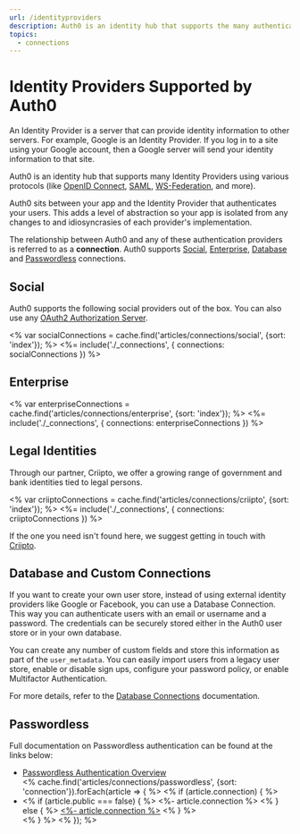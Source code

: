 ```yaml
---
url: /identityproviders
description: Auth0 is an identity hub that supports the many authentication providers listed here.
topics:
  - connections
---
```


# Identity Providers Supported by Auth0

An Identity Provider is a server that can provide identity information to other servers. For example, Google is an Identity Provider. If you log in to a site using your Google account, then a Google server will send your identity information to that site.

Auth0 is an identity hub that supports many Identity Providers using various protocols (like [OpenID Connect](/protocols/oidc), [SAML](/protocols/saml), [WS-Federation](/protocols/ws-fed), and more).

Auth0 sits between your app and the Identity Provider that authenticates your users. This adds a level of abstraction so your app is isolated from any changes to and idiosyncrasies of each provider's implementation.

The relationship between Auth0 and any of these authentication providers is referred to as a **connection**. Auth0 supports [Social](#social), [Enterprise](#enterprise), [Database](#database-and-custom-connections) and [Passwordless](#passwordless) connections.

## Social

Auth0 supports the following social providers out of the box. You can also use any [OAuth2 Authorization Server](/connections/social/oauth2).

<% var socialConnections = cache.find('articles/connections/social', {sort: 'index'}); %>
<%= include('./_connections', { connections: socialConnections }) %>

## Enterprise

<% var enterpriseConnections = cache.find('articles/connections/enterprise', {sort: 'index'}); %>
<%= include('./_connections', { connections: enterpriseConnections }) %>

## Legal Identities

Through our partner, Criipto, we offer a growing range of government and bank identities tied to legal persons. 

<% var criiptoConnections = cache.find('articles/connections/criipto', {sort: 'index'}); %>
<%= include('./_connections', { connections: criiptoConnections }) %>

If the one you need isn't found here, we suggest getting in touch with [Criipto](https://criipto.com).

## Database and Custom Connections

If you want to create your own user store, instead of using external identity providers like Google or Facebook, you can use a Database Connection. This way you can authenticate users with an email or username and a password. The credentials can be securely stored either in the Auth0 user store or in your own database.

You can create any number of custom fields and store this information as part of the `user_metadata`. You can easily import users from a legacy user store, enable or disable sign ups, configure your password policy, or enable Multifactor Authentication.

For more details, refer to the [Database Connections](/connections/database) documentation.

## Passwordless

Full documentation on Passwordless authentication can be found at the links below:

<ul>
<li><a href="/connections/passwordless">Passwordless Authentication Overview</a></li>
<% cache.find('articles/connections/passwordless', {sort: 'connection'}).forEach(article => { %>
  <% if (article.connection) { %>
    <li>
      <% if (article.public === false) { %>
        <%- article.connection %>
      <% } else { %>
        <a href="<%- article.url %>"><%- article.connection %></a>
      <% } %>
    </li>
  <% } %>
<% }); %>
</ul>
